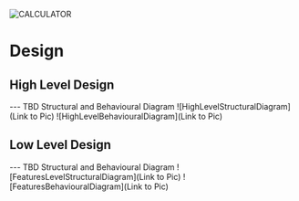 ![CALCULATOR](https://user-images.githubusercontent.com/82135750/114898015-64febe00-9e2f-11eb-9652-ded9b75d4f9e.png)
# Design

## High Level Design 

--- TBD Structural and Behavioural Diagram
![HighLevelStructuralDiagram](Link to Pic)
![HighLevelBehaviouralDiagram](Link to Pic)

## Low Level Design 

--- TBD Structural and Behavioural Diagram
![FeaturesLevelStructuralDiagram](Link to Pic)
![FeaturesBehaviouralDiagram](Link to Pic)
